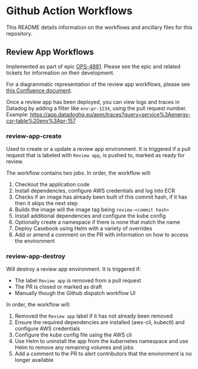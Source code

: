 # Github Action Workflows

This README details information on the workflows and ancillary files for this repository.

## Review App Workflows

Implemented as part of epic [OPS-4891](https://citizensadvice.atlassian.net/browse/OPS-4891). Please see the epic and related tickets for information on their development.

For a diagrammatic representation of the review app workflows, please see [this Confluence document](https://citizensadvice.atlassian.net/wiki/spaces/OPS/pages/3479699470/Review+Apps#Workflow-Diagrams).

Once a review app has been deployed, you can view logs and traces in Datadog by adding a filter like `env:pr-1234`, using the pull request number. Example: https://app.datadoghq.eu/apm/traces?query=service%3Aenergy-csr-table%20env%3Apr-157

### review-app-create

Used to create or a update a review app environment. It is triggered if a pull request that is labeled with `Review app`, is pushed to, marked as ready for review.

The workflow contains two jobs. In order, the workflow will:

1. Checkout the application code
2. Install dependencies, configure AWS credentials and log into ECR
3. Checks if an image has already been built of this commit hash, if it has then it skips the next step
4. Builds the image will the image tag being `review-<commit hash>`
5. Install additional dependencies and configure the kube config
6. Optionally create a namespace if there is none that match the name
7. Deploy Casebook using Helm with a variety of overrides
8. Add or amend a comment on the PR with information on how to access the environment

### review-app-destroy

Will destroy a review app environment. It is triggered if:

- The label `Review app` is removed from a pull request
- The PR is closed or marked as draft
- Manually though the Github dispatch workflow UI

In order, the workflow will:

1. Removed the `Review app` label if it has not already been removed
2. Ensure the required dependencies are installed (aws-cli, kubectl) and configure AWS credentials
3. Configure the kube config file using the AWS cli
4. Use Helm to uninstall the app from the kubernetes namespace and use Helm to remove any remaining volumes and jobs
5. Add a comment to the PR to alert contributors that the environment is no longer available

